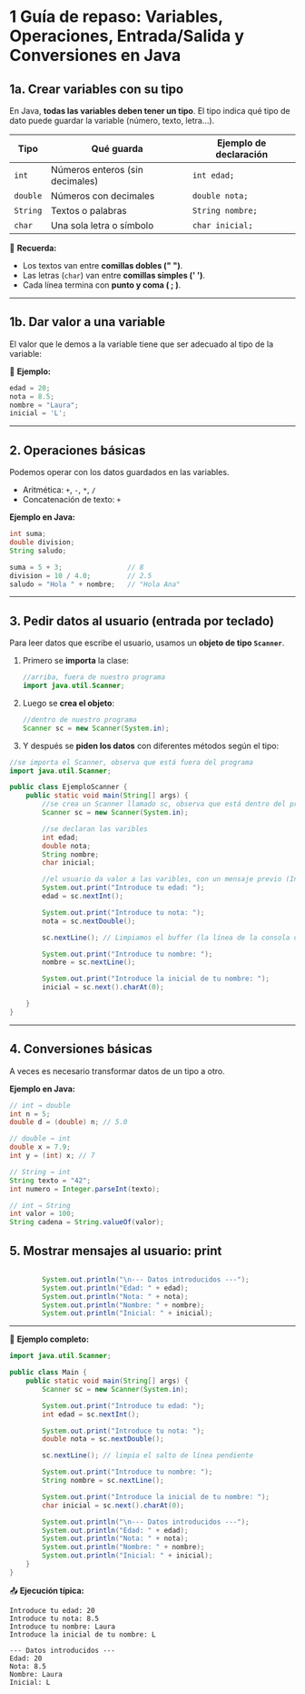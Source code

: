 # 1 Guía de repaso: Variables, Operaciones, Entrada/Salida y Conversiones en Java

## 1a. Crear variables con su tipo

En Java, **todas las variables deben tener un tipo**.
El tipo indica qué tipo de dato puede guardar la variable (número, texto, letra…).

| Tipo     | Qué guarda                      | Ejemplo de declaración     |
| -------- | ------------------------------- | -------------------------- |
| `int`    | Números enteros (sin decimales) | `int edad;`           |
| `double` | Números con decimales           | `double nota;`       |
| `String` | Textos o palabras               | `String nombre;` |
| `char`   | Una sola letra o símbolo        | `char inicial;`      |

📌 **Recuerda:**

* Los textos van entre **comillas dobles (" ")**.
* Las letras (`char`) van entre **comillas simples (' ')**.
* Cada línea termina con **punto y coma ( ; )**.

---
## 1b. Dar valor a una variable

El valor que le demos a la variable tiene que ser adecuado al tipo de la variable:

🧩 **Ejemplo:**

```java
edad = 20;
nota = 8.5;
nombre = "Laura";
inicial = 'L';
```
---
## 2. Operaciones básicas

Podemos operar con los datos guardados en las variables.

* Aritmética: `+`, `-`, `*`, `/`
* Concatenación de texto: `+`

**Ejemplo en Java:**

```java
int suma;
double division;
String saludo;

suma = 5 + 3;                // 8
division = 10 / 4.0;         // 2.5
saludo = "Hola " + nombre;   // "Hola Ana"
```
---

## 3. Pedir datos al usuario (entrada por teclado)

Para leer datos que escribe el usuario, usamos un **objeto de tipo `Scanner`**.

1. Primero se **importa** la clase:

   ```java
   //arriba, fuera de nuestro programa
   import java.util.Scanner;
   ```
2. Luego se **crea el objeto**:

   ```java
   //dentro de nuestro programa
   Scanner sc = new Scanner(System.in);
   ```
3. Y después se **piden los datos** con diferentes métodos según el tipo:

```java
//se importa el Scanner, observa que está fuera del programa
import java.util.Scanner;

public class EjemploScanner {
    public static void main(String[] args) {
        //se crea un Scanner llamado sc, observa que está dentro del programa
        Scanner sc = new Scanner(System.in);

        //se declaran las varibles
        int edad;
        double nota;
        String nombre;
        char inicial;

        //el usuario da valor a las varibles, con un mensaje previo (Introduce tu edad...)
        System.out.print("Introduce tu edad: ");
        edad = sc.nextInt();

        System.out.print("Introduce tu nota: ");
        nota = sc.nextDouble();

        sc.nextLine(); // Limpiamos el buffer (la línea de la consola donde el usuario puede escribir, respondiendo a las preguntas) porque nextInt() y nextDouble() no leen el salto de línea, y puede afectar a la siguiente lectura de texto

        System.out.print("Introduce tu nombre: ");
        nombre = sc.nextLine();

        System.out.print("Introduce la inicial de tu nombre: ");
        inicial = sc.next().charAt(0);

    }
}
```


---

## 4. Conversiones básicas

A veces es necesario transformar datos de un tipo a otro.

**Ejemplo en Java:**

```java
// int → double
int n = 5;
double d = (double) n; // 5.0

// double → int
double x = 7.9;
int y = (int) x; // 7

// String → int
String texto = "42";
int numero = Integer.parseInt(texto);

// int → String
int valor = 100;
String cadena = String.valueOf(valor);
```

## 5. Mostrar mensajes al usuario: print

```java

        System.out.println("\n--- Datos introducidos ---");
        System.out.println("Edad: " + edad);
        System.out.println("Nota: " + nota);
        System.out.println("Nombre: " + nombre);
        System.out.println("Inicial: " + inicial);
```

---


🧩 **Ejemplo completo:**

```java
import java.util.Scanner;

public class Main {
    public static void main(String[] args) {
        Scanner sc = new Scanner(System.in);

        System.out.print("Introduce tu edad: ");
        int edad = sc.nextInt();

        System.out.print("Introduce tu nota: ");
        double nota = sc.nextDouble();

        sc.nextLine(); // limpia el salto de línea pendiente

        System.out.print("Introduce tu nombre: ");
        String nombre = sc.nextLine();

        System.out.print("Introduce la inicial de tu nombre: ");
        char inicial = sc.next().charAt(0);

        System.out.println("\n--- Datos introducidos ---");
        System.out.println("Edad: " + edad);
        System.out.println("Nota: " + nota);
        System.out.println("Nombre: " + nombre);
        System.out.println("Inicial: " + inicial);
    }
}
```

📤 **Ejecución típica:**

```
Introduce tu edad: 20
Introduce tu nota: 8.5
Introduce tu nombre: Laura
Introduce la inicial de tu nombre: L

--- Datos introducidos ---
Edad: 20
Nota: 8.5
Nombre: Laura
Inicial: L
```

